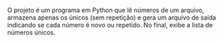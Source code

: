 O projeto é um programa em Python que lê números de um arquivo, armazena apenas os únicos (sem repetição) e gera um arquivo de saída indicando se cada número é novo ou repetido. No final, exibe a lista de números únicos.